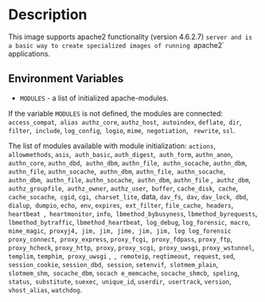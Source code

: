 # Description

This image supports apache2 functionality (version 4.6.2.7) `server
and is a basic way to create specialized images of running `apache2` applications.

## Environment Variables

- `MODULES` - a list of initialized apache-modules.

If the variable `MODULES` is not defined, the modules are connected:
`access_compat`,` alias authz_core`, `authz_host`,` autoindex`, `deflate`,` dir`, `filter`,` include`, `log_config`,` logio`, `mime`,` negotiation`, ` rewrite`, `ssl`.


The list of modules available with module initialization:
`actions`,` allowmethods`, `asis`,` auth_basic`, `auth_digest`,` auth_form`, `authn_anon`,` authn_core`, `authn_dbd`,` authn_dbm`, `authn_file`,` authn_socache`, `authn_dbm`,` authn_file`, `authn_socache`,` authn_dbm`, `authn_file`,` authn_socache`, `authn_dbm`,` authn_file`, `authn_socache`,` authn_dbm`, `authn_file` ,` authz_dbm`, `authz_groupfile`,` authz_owner`, `authz_user`,` buffer`, `cache_disk`,` cache`, `cache_socache`,` cgid`, `cgi`,` charset_lite`, data, `dav_fs`,` dav`, `dav_lock`,` dbd`, `dialup`,` dumpio`, `echo`,` env`, `expires`,` ext_filter`, `file_cache`,` headers`, `heartbeat `,` heartmonitor`, `info`,` lbmethod_bybusyness`, `lbmethod_byrequests`,` lbmethod_bytraffic`,
`lbmethod_heartbeat`,` log_debug`, `log_forensic`,` macro`, `mime_magic`,` proxyj4, jim, jim, jime, jim, jim, log log_forensic` `proxy_connect`,` proxy_express`, `proxy_fcgi`,` proxy_fdpass`, `proxy_ftp`,` proxy_hcheck`, `proxy_http`,` proxy`, `proxy_scgi`,` proxy_uwsgi`, `proxy_wstunnel`, `templim`, `temphim`,` proxy_uwsgi` ,` `,` remoteip`, `reqtimeout`,` request`, `sed`,` session_cookie`, `session_dbd`,` session`, `setenvif`,` slotmem_plain`, `slotmem_shm`,` socache_dbm`, `socach e_memcache`, `socache_shmcb`,` speling`, `status`,` substitute`, `suexec`,` unique_id`, `userdir`,` usertrack`, `version`,` vhost_alias`, `watchdog`.
